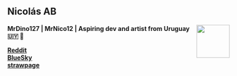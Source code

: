 ## Nicolás AB
<img align="right" width="75px" src="https://cdn.discordapp.com/emojis/1024211426656649276.gif?&animated=true&name=nikojam"/>

**MrDino127 | MrNico12 | Aspiring dev and artist from Uruguay 🇺🇾 :lizard:**  

[**Reddit**](https://www.reddit.com/user/MrDino127/)  
[**BlueSky**](https://bsky.app/profile/mrnico12.bsky.social)  
[**strawpage**](https://mrnico12.straw.page/)  

